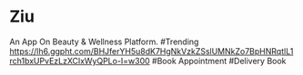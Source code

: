 # Ziu
An App On Beauty & Wellness Platform.
#Trending
https://lh6.ggpht.com/BHJferYH5u8dK7HgNkVzkZSslUMNkZo7BpHNRqtlL1rch1bxUPvEzLzXClxWyQPLo-I=w300
#Book Appointment
#Delivery Book
